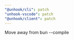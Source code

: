 ```yaml
---
"@unhook/cli": patch
"unhook-vscode": patch
"@unhook/client": patch
---
```


Move away from bun --compile
